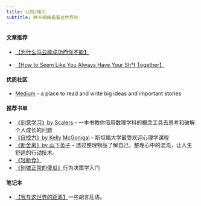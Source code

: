 ```yaml
---
title: 认知/输入
subtitle: 睁开眼睛看看这世界吧
---
```


#### 文章推荐

- <a target="_blank" href="https://mp.weixin.qq.com/s?__biz=MzA5NjM5MjM1Nw==&mid=2650283439&idx=5&sn=8b4b51e2c1a88f7fe369a4b756657672&chksm=88bc7865bfcbf17324e364a8ade43fd38556041908e3baa5e7268c6c4428696477a97cd0723a&token=842281904&lang=zh_CN#rd">【为什么马云能成功而你不能】</a> 
<!-- <a target="_blank" href="http://www.fuyanshe.cn/headline/view/69259">【你拥有的最宝贵的财富是什么？】</a>  -->
- <a target="_blank" href="https://medium.com/s/notes-on-changing-your-life/how-to-seem-like-you-always-have-your-sh-t-together-11114005114e">【How to Seem Like You Always Have Your Sh*t Together】</a> 

#### 优质社区
- <a target="_blank" href="https://medium.com/">Medium</a> - a place to read and write big ideas and important stories

#### 推荐书单
- <a target="_blank" href="https://book.douban.com/subject/10786473/">《刻意学习》by Scalers</a> - 一本书教你借用数理学科的概念工具去思考和破解个人成长的问题
- <a target="_blank" href="https://book.douban.com/subject/27071913/">《自控力》by Kelly McGonigal</a> - 斯坦福大学最受欢迎心理学课程
- <a target="_blank" href="https://book.douban.com/subject/24749465/">《断舍离》by 山下英子</a> - 透过整理物品了解自己，整理心中的混沌，让人生舒适的行动技术。
- <a target="_blank" href="https://book.douban.com/subject/25882638/">《轻断食》</a>
- <a target="_blank" href="https://book.douban.com/subject/1874488/">《别做正常的傻瓜》</a>行为决策学入门

#### 笔记本
- <a target="_blank" href="https://www.scarsu.com/excape_from_the_world/">【我与这世界的距离】</a>一些胡言乱语。